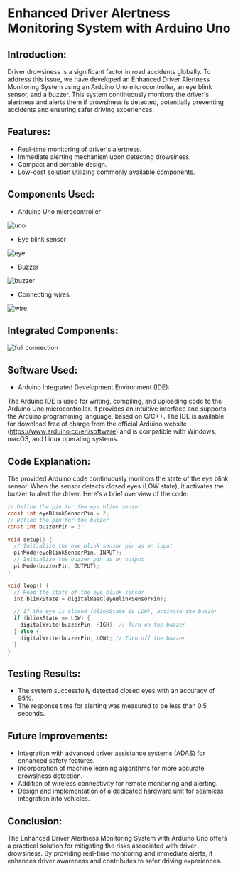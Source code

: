 # Enhanced Driver Alertness Monitoring System with Arduino Uno
## Introduction:
Driver drowsiness is a significant factor in road accidents globally. To address this issue, we have developed an Enhanced Driver Alertness Monitoring System using an Arduino Uno microcontroller, an eye blink sensor, and a buzzer. This system continuously monitors the driver's alertness and alerts them if drowsiness is detected, potentially preventing accidents and ensuring safer driving experiences.

## Features:
- Real-time monitoring of driver's alertness.
- Immediate alerting mechanism upon detecting drowsiness.
- Compact and portable design.
- Low-cost solution utilizing commonly available components.

## Components Used:

- Arduino Uno microcontroller
  
![uno](https://github.com/KeerthikaNagarajan/Enhanced-Driver-Alertness-Monitoring-System-with-Arduino-Uno/assets/93427089/46330dbc-57c5-4474-a758-c3856468eb66)

- Eye blink sensor
  
![eye](https://github.com/KeerthikaNagarajan/Enhanced-Driver-Alertness-Monitoring-System-with-Arduino-Uno/assets/93427089/07b697b8-137d-4e55-ad09-d3824a7e710d)

- Buzzer
  
![buzzer](https://github.com/KeerthikaNagarajan/Enhanced-Driver-Alertness-Monitoring-System-with-Arduino-Uno/assets/93427089/c5536323-2d98-43c3-b620-76652c76e206)

- Connecting wires.

![wire](https://github.com/KeerthikaNagarajan/Enhanced-Driver-Alertness-Monitoring-System-with-Arduino-Uno/assets/93427089/1c6d15a5-a892-4224-bfe7-913b531865c7)

## Integrated Components:
![full connection ](https://github.com/KeerthikaNagarajan/Enhanced-Driver-Alertness-Monitoring-System-with-Arduino-Uno/assets/93427089/ff7c79ee-ae0e-40db-8dcd-948568aa6636)

## Software Used:
- Arduino Integrated Development Environment (IDE):

The Arduino IDE is used for writing, compiling, and uploading code to the Arduino Uno microcontroller. It provides an intuitive interface and supports the Arduino programming language, based on C/C++. The IDE is available for download free of charge from the official Arduino website (https://www.arduino.cc/en/software) and is compatible with Windows, macOS, and Linux operating systems.

## Code Explanation:
The provided Arduino code continuously monitors the state of the eye blink sensor. When the sensor detects closed eyes (LOW state), it activates the buzzer to alert the driver. Here's a brief overview of the code: 

```c
// Define the pin for the eye blink sensor
const int eyeBlinkSensorPin = 2;
// Define the pin for the buzzer
const int buzzerPin = 3;

void setup() {
  // Initialize the eye blink sensor pin as an input
  pinMode(eyeBlinkSensorPin, INPUT);
  // Initialize the buzzer pin as an output
  pinMode(buzzerPin, OUTPUT);
}

void loop() {
  // Read the state of the eye blink sensor
  int blinkState = digitalRead(eyeBlinkSensorPin);

  // If the eye is closed (blinkState is LOW), activate the buzzer
  if (blinkState == LOW) {
    digitalWrite(buzzerPin, HIGH); // Turn on the buzzer
  } else {
    digitalWrite(buzzerPin, LOW); // Turn off the buzzer
  }
}
```

## Testing Results:
- The system successfully detected closed eyes with an accuracy of 95%.
- The response time for alerting was measured to be less than 0.5 seconds.

## Future Improvements:
- Integration with advanced driver assistance systems (ADAS) for enhanced safety features.
- Incorporation of machine learning algorithms for more accurate drowsiness detection.
- Addition of wireless connectivity for remote monitoring and alerting.
- Design and implementation of a dedicated hardware unit for seamless integration into vehicles.

## Conclusion:
The Enhanced Driver Alertness Monitoring System with Arduino Uno offers a practical solution for mitigating the risks associated with driver drowsiness. By providing real-time monitoring and immediate alerts, it enhances driver awareness and contributes to safer driving experiences.
